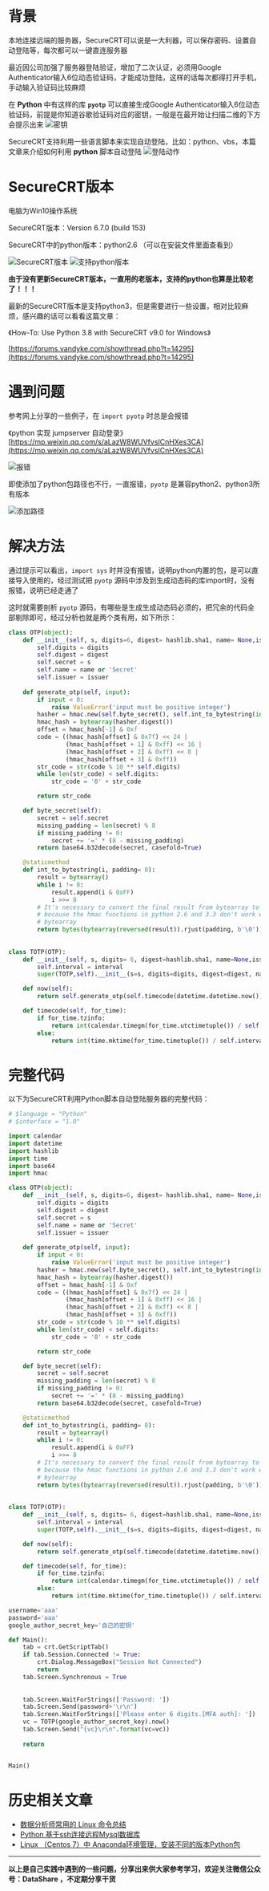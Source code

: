 # 背景
本地连接远端的服务器，SecureCRT可以说是一大利器，可以保存密码、设置自动登陆等，每次都可以一键直连服务器

最近因公司加强了服务器登陆验证，增加了二次认证，必须用Google Authenticator输入6位动态验证码，才能成功登陆，这样的话每次都得打开手机，手动输入验证码比较麻烦

在 **Python** 中有这样的库 **`pyotp`** 可以直接生成Google Authenticator输入6位动态验证码，前提是你知道谷歌验证码对应的密钥，一般是在最开始让扫描二维的下方会提示出来
![密钥](./images/6641583-9f8fb33899255edd.webp)


SecureCRT支持利用一些语言脚本来实现自动登陆，比如：python、vbs，本篇文章来介绍如何利用 **python** 脚本自动登陆
![登陆动作](./images/6641583-e934a70f3e36ab52.webp)

# SecureCRT版本
电脑为Win10操作系统

SecureCRT版本：Version 6.7.0 (build 153)  

SecureCRT中的python版本：python2.6   （可以在安装文件里面查看到）

![SecureCRT版本](./images/6641583-efcf26b29721bf65.webp)
![支持python版本](./images/6641583-3d29d04307c1aa48.webp)

**由于没有更新SecureCRT版本，一直用的老版本，支持的python也算是比较老了！！！**

最新的SecureCRT版本是支持python3，但是需要进行一些设置，相对比较麻烦，感兴趣的话可以看看这篇文章：

《How-To: Use Python 3.8 with SecureCRT v9.0 for Windows》

[https://forums.vandyke.com/showthread.php?t=14295](https://forums.vandyke.com/showthread.php?t=14295)

# 遇到问题
参考网上分享的一些例子，在 `import pyotp` 时总是会报错

《python 实现 jumpserver 自动登录》<br/>
[https://mp.weixin.qq.com/s/aLazW8WUVfvsICnHXes3CA](https://mp.weixin.qq.com/s/aLazW8WUVfvsICnHXes3CA)


![报错](./images/6641583-5bb1acb71ad6588a.webp)

即使添加了python包路径也不行，一直报错，`pyotp` 是兼容python2、python3所有版本

![添加路径](./images/6641583-441b387ecdec557e.webp)

# 解决方法
通过提示可以看出，`import sys` 时并没有报错，说明python内置的包，是可以直接导入使用的，经过测试把 `pyotp` 源码中涉及到生成动态码的库import时，没有报错，说明已经走通了

这时就需要剖析 `pyotp` 源码，有哪些是生成生成动态码必须的，把冗余的代码全部剔除即可，经过分析也就是两个类有用，如下所示：

```python
class OTP(object):
    def __init__(self, s, digits=6, digest= hashlib.sha1, name= None,issuer= None):
        self.digits = digits
        self.digest = digest
        self.secret = s
        self.name = name or 'Secret'
        self.issuer = issuer
        
    def generate_otp(self, input):
        if input < 0:
            raise ValueError('input must be positive integer')
        hasher = hmac.new(self.byte_secret(), self.int_to_bytestring(input), self.digest)
        hmac_hash = bytearray(hasher.digest())
        offset = hmac_hash[-1] & 0xf
        code = ((hmac_hash[offset] & 0x7f) << 24 |
                (hmac_hash[offset + 1] & 0xff) << 16 |
                (hmac_hash[offset + 2] & 0xff) << 8 |
                (hmac_hash[offset + 3] & 0xff))
        str_code = str(code % 10 ** self.digits)
        while len(str_code) < self.digits:
            str_code = '0' + str_code

        return str_code

    def byte_secret(self):
        secret = self.secret
        missing_padding = len(secret) % 8
        if missing_padding != 0:
            secret += '=' * (8 - missing_padding)
        return base64.b32decode(secret, casefold=True)

    @staticmethod
    def int_to_bytestring(i, padding= 8):
        result = bytearray()
        while i != 0:
            result.append(i & 0xFF)
            i >>= 8
        # It's necessary to convert the final result from bytearray to bytes
        # because the hmac functions in python 2.6 and 3.3 don't work with
        # bytearray
        return bytes(bytearray(reversed(result)).rjust(padding, b'\0'))
        
        
class TOTP(OTP):
    def __init__(self, s, digits= 6, digest=hashlib.sha1, name=None,issuer=None, interval= 30):
        self.interval = interval
        super(TOTP,self).__init__(s=s, digits=digits, digest=digest, name=name, issuer=issuer)

    def now(self):
        return self.generate_otp(self.timecode(datetime.datetime.now()))

    def timecode(self, for_time):
        if for_time.tzinfo:
            return int(calendar.timegm(for_time.utctimetuple()) / self.interval)
        else:
            return int(time.mktime(for_time.timetuple()) / self.interval)
```

# 完整代码
以下为SecureCRT利用Python脚本自动登陆服务器的完整代码：
```python
# $language = "Python"
# $interface = "1.0"

import calendar
import datetime
import hashlib
import time
import base64
import hmac

class OTP(object):
    def __init__(self, s, digits=6, digest= hashlib.sha1, name= None,issuer= None):
        self.digits = digits
        self.digest = digest
        self.secret = s
        self.name = name or 'Secret'
        self.issuer = issuer
        
    def generate_otp(self, input):
        if input < 0:
            raise ValueError('input must be positive integer')
        hasher = hmac.new(self.byte_secret(), self.int_to_bytestring(input), self.digest)
        hmac_hash = bytearray(hasher.digest())
        offset = hmac_hash[-1] & 0xf
        code = ((hmac_hash[offset] & 0x7f) << 24 |
                (hmac_hash[offset + 1] & 0xff) << 16 |
                (hmac_hash[offset + 2] & 0xff) << 8 |
                (hmac_hash[offset + 3] & 0xff))
        str_code = str(code % 10 ** self.digits)
        while len(str_code) < self.digits:
            str_code = '0' + str_code

        return str_code

    def byte_secret(self):
        secret = self.secret
        missing_padding = len(secret) % 8
        if missing_padding != 0:
            secret += '=' * (8 - missing_padding)
        return base64.b32decode(secret, casefold=True)

    @staticmethod
    def int_to_bytestring(i, padding= 8):
        result = bytearray()
        while i != 0:
            result.append(i & 0xFF)
            i >>= 8
        # It's necessary to convert the final result from bytearray to bytes
        # because the hmac functions in python 2.6 and 3.3 don't work with
        # bytearray
        return bytes(bytearray(reversed(result)).rjust(padding, b'\0'))
        
        
class TOTP(OTP):
    def __init__(self, s, digits= 6, digest=hashlib.sha1, name=None,issuer=None, interval= 30):
        self.interval = interval
        super(TOTP,self).__init__(s=s, digits=digits, digest=digest, name=name, issuer=issuer)

    def now(self):
        return self.generate_otp(self.timecode(datetime.datetime.now()))

    def timecode(self, for_time):
        if for_time.tzinfo:
            return int(calendar.timegm(for_time.utctimetuple()) / self.interval)
        else:
            return int(time.mktime(for_time.timetuple()) / self.interval)

username='aaa'
password='aaa'
google_author_secret_key='自己的密钥'

def Main():
    tab = crt.GetScriptTab()
    if tab.Session.Connected != True:
        crt.Dialog.MessageBox("Session Not Connected")
        return
    tab.Screen.Synchronous = True
    
   
    tab.Screen.WaitForStrings(['Password: '])
    tab.Screen.Send(password+'\r\n')
    tab.Screen.WaitForStrings(['Please enter 6 digits.[MFA auth]: '])
    vc = TOTP(google_author_secret_key).now()
    tab.Screen.Send("{vc}\r\n".format(vc=vc))
    
    return


Main()

```

# 历史相关文章
- [数据分析师常用的 Linux 命令总结](./数据分析师常用的-Linux-命令总结.md)
- [Python 基于ssh连接远程Mysql数据库](../Python基础库/Python-基于ssh连接远程Mysql数据库.md)
- [Linux （Centos 7）中 Anaconda环境管理，安装不同的版本Python包](./Linux-（Centos-7）中-Anaconda环境管理，安装不同的版本Python包.md)

**************************************************************************
**以上是自己实践中遇到的一些问题，分享出来供大家参考学习，欢迎关注微信公众号：DataShare ，不定期分享干货**
